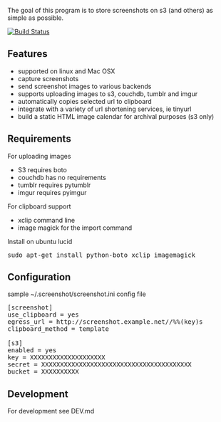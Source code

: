 The goal of this program is to store screenshots on s3 (and others) as simple as possible.


[![Build Status](https://travis-ci.org/sigmonsays/screenshot.svg?branch=master)](https://travis-ci.org/sigmonsays/screenshot)

Features
--------------------
- supported on linux and Mac OSX
- capture screenshots
- send screenshot images to various backends
- supports uploading images to s3, couchdb, tumblr and imgur
- automatically copies selected url to clipboard
- integrate with a variety of url shortening services, ie tinyurl
- build a static HTML image calendar for archival purposes (s3 only)

Requirements
--------------------
For uploading images
- S3 requires boto
- couchdb has no requirements
- tumblr requires pytumblr
- imgur requires pyimgur

For clipboard support
- xclip command line 
- image magick for the import command


Install on ubuntu lucid
<pre>
sudo apt-get install python-boto xclip imagemagick
</pre>


Configuration
--------------------
sample ~/.screenshot/screenshot.ini config file

<pre>
[screenshot]
use_clipboard = yes
egress_url = http://screenshot.example.net//%%(key)s
clipboard_method = template

[s3]
enabled = yes
key = XXXXXXXXXXXXXXXXXXXX
secret = XXXXXXXXXXXXXXXXXXXXXXXXXXXXXXXXXXXXXXXX
bucket = XXXXXXXXXX
</pre>


Development
--------------------
For development see DEV.md

